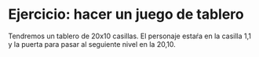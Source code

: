 # Ejercicio: hacer un juego de tablero

Tendremos un tablero de 20x10 casillas. El personaje estaŕa en la casilla 1,1 y la puerta para pasar al seguiente nivel en la 20,10.
